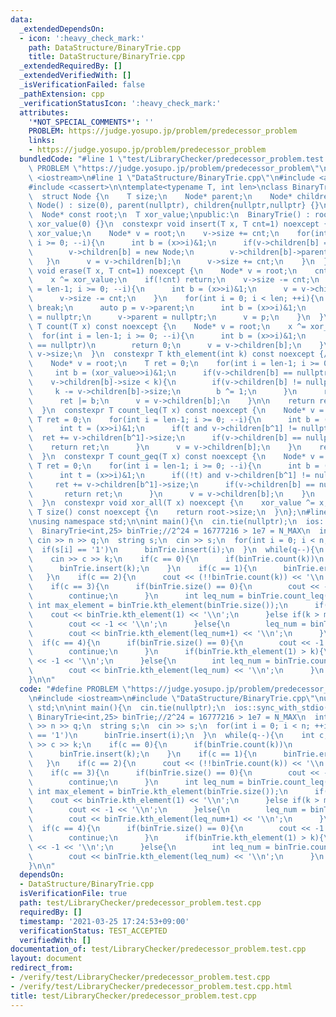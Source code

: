 ```yaml
---
data:
  _extendedDependsOn:
  - icon: ':heavy_check_mark:'
    path: DataStructure/BinaryTrie.cpp
    title: DataStructure/BinaryTrie.cpp
  _extendedRequiredBy: []
  _extendedVerifiedWith: []
  _isVerificationFailed: false
  _pathExtension: cpp
  _verificationStatusIcon: ':heavy_check_mark:'
  attributes:
    '*NOT_SPECIAL_COMMENTS*': ''
    PROBLEM: https://judge.yosupo.jp/problem/predecessor_problem
    links:
    - https://judge.yosupo.jp/problem/predecessor_problem
  bundledCode: "#line 1 \"test/LibraryChecker/predecessor_problem.test.cpp\"\n#define\
    \ PROBLEM \"https://judge.yosupo.jp/problem/predecessor_problem\"\n\n#include\
    \ <iostream>\n#line 1 \"DataStructure/BinaryTrie.cpp\"\n#include <algorithm>\n\
    #include <cassert>\n\ntemplate<typename T, int len>\nclass BinaryTrie {\nprivate:\n\
    \  struct Node {\n    T size;\n    Node* parent;\n    Node* children[2];\n   \
    \ Node() : size(0), parent(nullptr), children{nullptr,nullptr} {}\n  };\n  \n\
    \  Node* const root;\n  T xor_value;\npublic:\n  BinaryTrie() : root(new Node),\
    \ xor_value(0) {}\n  constexpr void insert(T x, T cnt=1) noexcept {\n    x ^=\
    \ xor_value;\n    Node* v = root;\n    v->size += cnt;\n    for(int i = len-1;\
    \ i >= 0; --i){\n      int b = (x>>i)&1;\n      if(v->children[b] == nullptr){\n\
    \        v->children[b] = new Node;\n        v->children[b]->parent = v;\n   \
    \   }\n      v = v->children[b];\n      v->size += cnt;\n    }\n  }\n  constexpr\
    \ void erase(T x, T cnt=1) noexcept {\n    Node* v = root;\n    cnt = std::min(cnt,count(x));\n\
    \    x ^= xor_value;\n    if(!cnt) return;\n    v->size -= cnt;\n    for(int i\
    \ = len-1; i >= 0; --i){\n      int b = (x>>i)&1;\n      v = v->children[b];\n\
    \      v->size -= cnt;\n    }\n    for(int i = 0; i < len; ++i){\n      if(v->size)\
    \ break;\n      auto p = v->parent;\n      int b = (x>>i)&1;\n      p->children[b]\
    \ = nullptr;\n      v->parent = nullptr;\n      v = p;\n    }\n  }\n  constexpr\
    \ T count(T x) const noexcept {\n    Node* v = root;\n    x ^= xor_value;\n  \
    \  for(int i = len-1; i >= 0; --i){\n      int b = (x>>i)&1;\n      if(v->children[b]\
    \ == nullptr)\n        return 0;\n      v = v->children[b];\n    }\n    return\
    \ v->size;\n  }\n  constexpr T kth_element(int k) const noexcept {// 1-indexed\n\
    \    Node* v = root;\n    T ret = 0;\n    for(int i = len-1; i >= 0; --i){\n \
    \     int b = (xor_value>>i)&1;\n      if(v->children[b] == nullptr or\n     \
    \    v->children[b]->size < k){\n        if(v->children[b] != nullptr)\n     \
    \     k -= v->children[b]->size;\n        b ^= 1;\n      }\n      ret <<= 1;\n\
    \      ret |= b;\n      v = v->children[b];\n    }\n\n    return ret^xor_value;\n\
    \  }\n  constexpr T count_leq(T x) const noexcept {\n    Node* v = root;\n   \
    \ T ret = 0;\n    for(int i = len-1; i >= 0; --i){\n      int b = ((xor_value^x)>>i)&1;\n\
    \      int t = (x>>i)&1;\n      if(t and v->children[b^1] != nullptr)\n      \
    \  ret += v->children[b^1]->size;\n      if(v->children[b] == nullptr){\n    \
    \    return ret;\n      }\n      v = v->children[b];\n    }\n    return ret+v->size;\n\
    \  }\n  constexpr T count_geq(T x) const noexcept {\n    Node* v = root;\n   \
    \ T ret = 0;\n    for(int i = len-1; i >= 0; --i){\n      int b = ((xor_value^x)>>i)&1;\n\
    \      int t = (x>>i)&1;\n      if((!t) and v->children[b^1] != nullptr)\n   \
    \     ret += v->children[b^1]->size;\n      if(v->children[b] == nullptr){\n \
    \       return ret;\n      }\n      v = v->children[b];\n    }\n    return ret+v->size;\n\
    \  }\n  constexpr void xor_all(T x) noexcept {\n    xor_value ^= x;\n  }\n  constexpr\
    \ T size() const noexcept {\n    return root->size;\n  }\n};\n#line 5 \"test/LibraryChecker/predecessor_problem.test.cpp\"\
    \nusing namespace std;\n\nint main(){\n  cin.tie(nullptr);\n  ios::sync_with_stdio(false);\n\
    \  BinaryTrie<int,25> binTrie;//2^24 = 16777216 > 1e7 = N_MAX\n  int n, q;\n \
    \ cin >> n >> q;\n  string s;\n  cin >> s;\n  for(int i = 0; i < n; ++i){\n  \
    \  if(s[i] == '1')\n      binTrie.insert(i);\n  }\n  while(q--){\n    int c, k;\n\
    \    cin >> c >> k;\n    if(c == 0){\n      if(binTrie.count(k))\n        continue;\n\
    \      binTrie.insert(k);\n    }\n    if(c == 1){\n      binTrie.erase(k);\n \
    \   }\n    if(c == 2){\n      cout << (!!binTrie.count(k)) << '\\n';\n    }\n\
    \    if(c == 3){\n      if(binTrie.size() == 0){\n        cout << -1 << '\\n';\n\
    \        continue;\n      }\n      int leq_num = binTrie.count_leq(k);\n     \
    \ int max_element = binTrie.kth_element(binTrie.size());\n      if(!k){\n    \
    \    cout << binTrie.kth_element(1) << '\\n';\n      }else if(k > max_element){\n\
    \        cout << -1 << '\\n';\n      }else{\n        leq_num = binTrie.count_leq(k-1);\n\
    \        cout << binTrie.kth_element(leq_num+1) << '\\n';\n      }\n    }\n  \
    \  if(c == 4){\n      if(binTrie.size() == 0){\n        cout << -1 << '\\n';\n\
    \        continue;\n      }\n      if(binTrie.kth_element(1) > k){\n        cout\
    \ << -1 << '\\n';\n      }else{\n        int leq_num = binTrie.count_leq(k);\n\
    \        cout << binTrie.kth_element(leq_num) << '\\n';\n      }\n    }\n  }\n\
    }\n\n"
  code: "#define PROBLEM \"https://judge.yosupo.jp/problem/predecessor_problem\"\n\
    \n#include <iostream>\n#include \"DataStructure/BinaryTrie.cpp\"\nusing namespace\
    \ std;\n\nint main(){\n  cin.tie(nullptr);\n  ios::sync_with_stdio(false);\n \
    \ BinaryTrie<int,25> binTrie;//2^24 = 16777216 > 1e7 = N_MAX\n  int n, q;\n  cin\
    \ >> n >> q;\n  string s;\n  cin >> s;\n  for(int i = 0; i < n; ++i){\n    if(s[i]\
    \ == '1')\n      binTrie.insert(i);\n  }\n  while(q--){\n    int c, k;\n    cin\
    \ >> c >> k;\n    if(c == 0){\n      if(binTrie.count(k))\n        continue;\n\
    \      binTrie.insert(k);\n    }\n    if(c == 1){\n      binTrie.erase(k);\n \
    \   }\n    if(c == 2){\n      cout << (!!binTrie.count(k)) << '\\n';\n    }\n\
    \    if(c == 3){\n      if(binTrie.size() == 0){\n        cout << -1 << '\\n';\n\
    \        continue;\n      }\n      int leq_num = binTrie.count_leq(k);\n     \
    \ int max_element = binTrie.kth_element(binTrie.size());\n      if(!k){\n    \
    \    cout << binTrie.kth_element(1) << '\\n';\n      }else if(k > max_element){\n\
    \        cout << -1 << '\\n';\n      }else{\n        leq_num = binTrie.count_leq(k-1);\n\
    \        cout << binTrie.kth_element(leq_num+1) << '\\n';\n      }\n    }\n  \
    \  if(c == 4){\n      if(binTrie.size() == 0){\n        cout << -1 << '\\n';\n\
    \        continue;\n      }\n      if(binTrie.kth_element(1) > k){\n        cout\
    \ << -1 << '\\n';\n      }else{\n        int leq_num = binTrie.count_leq(k);\n\
    \        cout << binTrie.kth_element(leq_num) << '\\n';\n      }\n    }\n  }\n\
    }\n\n"
  dependsOn:
  - DataStructure/BinaryTrie.cpp
  isVerificationFile: true
  path: test/LibraryChecker/predecessor_problem.test.cpp
  requiredBy: []
  timestamp: '2021-03-25 17:24:53+09:00'
  verificationStatus: TEST_ACCEPTED
  verifiedWith: []
documentation_of: test/LibraryChecker/predecessor_problem.test.cpp
layout: document
redirect_from:
- /verify/test/LibraryChecker/predecessor_problem.test.cpp
- /verify/test/LibraryChecker/predecessor_problem.test.cpp.html
title: test/LibraryChecker/predecessor_problem.test.cpp
---
```


